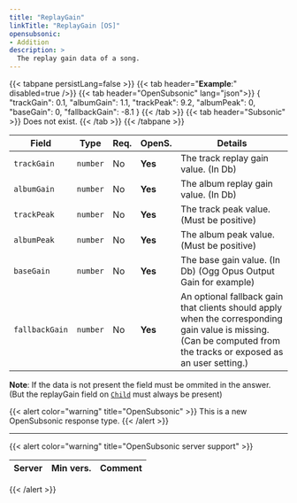 ```yaml
---
title: "ReplayGain"
linkTitle: "ReplayGain [OS]"
opensubsonic:
- Addition
description: >
  The replay gain data of a song.
---
```


{{< tabpane persistLang=false >}}
{{< tab header="**Example**:" disabled=true />}}
{{< tab header="OpenSubsonic" lang="json">}}
{
    "trackGain": 0.1,
    "albumGain": 1.1,
    "trackPeak": 9.2,
    "albumPeak": 0,
    "baseGain": 0,
    "fallbackGain": -8.1
}
{{< /tab >}}
{{< tab header="Subsonic"  >}}
Does not exist.
{{< /tab >}}
{{< /tabpane >}}

| Field |  Type | Req. | OpenS. | Details |
| --- | --- | --- | --- | --- |
| `trackGain` | `number` | No | **Yes**    | The track replay gain value. (In Db) |
| `albumGain` | `number` | No | **Yes**    | The album replay gain value. (In Db) |
| `trackPeak` | `number` | No | **Yes**    | The track peak value. (Must be positive) |
| `albumPeak` | `number` | No | **Yes**    | The album peak value. (Must be positive) |
| `baseGain` | `number` | No | **Yes**    | The base gain value. (In Db) (Ogg Opus Output Gain for example) |
| `fallbackGain` | `number` | No | **Yes**    | An optional fallback gain that clients should apply when the corresponding gain value is missing. (Can be computed from the tracks or exposed as an user setting.) |

**Note**: If the data is not present the field must be ommited in the answer. (But the replayGain field on [`Child`](../child) must always be present)

{{< alert color="warning" title="OpenSubsonic" >}}
This is a new OpenSubsonic response type.
{{< /alert >}}

---

{{< alert color="warning" title="OpenSubsonic server support" >}}

| Server | Min vers. | Comment |
| --- | --- | --- |

{{< /alert >}}
